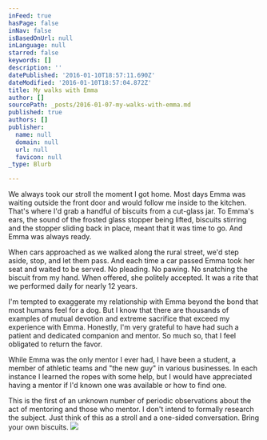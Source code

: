 ```yaml
---
inFeed: true
hasPage: false
inNav: false
isBasedOnUrl: null
inLanguage: null
starred: false
keywords: []
description: ''
datePublished: '2016-01-10T18:57:11.690Z'
dateModified: '2016-01-10T18:57:04.872Z'
title: My walks with Emma
author: []
sourcePath: _posts/2016-01-07-my-walks-with-emma.md
published: true
authors: []
publisher:
  name: null
  domain: null
  url: null
  favicon: null
_type: Blurb

---
```

We always took our stroll the moment I got home. Most days Emma was waiting outside the front door and would follow me inside to the kitchen. That's where I'd grab a handful of biscuits from a cut-glass jar. To Emma's ears, the sound of the frosted glass stopper being lifted, biscuits stirring and the stopper sliding back in place, meant that it was time to go. And Emma was always ready.

When cars approached as we walked along the rural street, we'd step aside, stop, and let them pass. And each time a car passed Emma took her seat and waited to be served. No pleading. No pawing. No snatching the biscuit from my hand. When offered, she politely accepted. It was a rite that we performed daily for nearly 12 years. 

I'm tempted to exaggerate my relationship with Emma beyond the bond that most humans feel for a dog. But I know that there are thousands of examples of mutual devotion and extreme sacrifice that exceed my experience with Emma. Honestly, I'm very grateful to have had such a patient and dedicated companion and mentor. So much so, that I feel obligated to return the favor. 

While Emma was the only mentor I ever had, I have been a student, a member of athletic teams and "the new guy" in various businesses. In each instance I learned the ropes with some help, but I would have appreciated having a mentor if I'd known one was available or how to find one.

This is the first of an unknown number of periodic observations about the act of mentoring and those who mentor. I don't intend to formally research the subject. Just think of this as a stroll and a one-sided conversation. Bring your own biscuits.
![](https://the-grid-user-content.s3-us-west-2.amazonaws.com/61d85b4d-0ed5-4921-8a35-bfd49bca74ba.jpg)